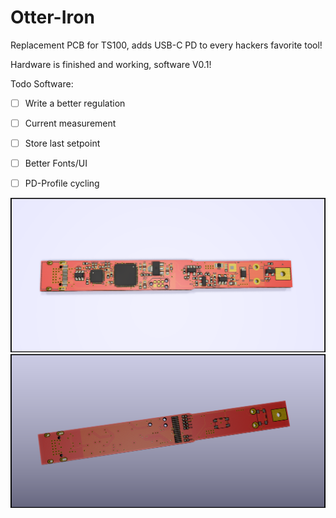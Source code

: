 # Otter-Iron

Replacement PCB for TS100, adds USB-C PD to every hackers favorite tool!

Hardware is finished and working, software V0.1!

Todo Software:
 - [ ] Write a better regulation
 - [ ] Current measurement
 - [ ] Store last setpoint
 - [ ] Better Fonts/UI
 - [ ] PD-Profile cycling
 

![Front](front.png)
![Back](back.png)
